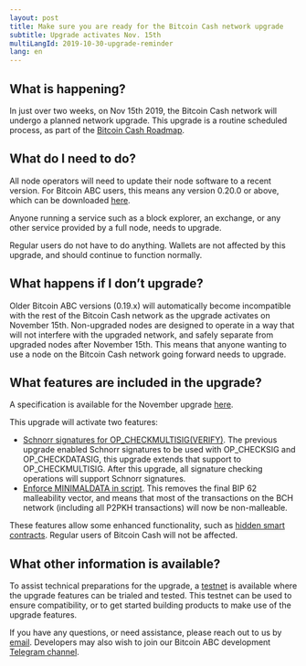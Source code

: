 ```yaml
---
layout: post
title: Make sure you are ready for the Bitcoin Cash network upgrade
subtitle: Upgrade activates Nov. 15th
multiLangId: 2019-10-30-upgrade-reminder
lang: en
---
```


## What is happening?

In just over two weeks, on Nov 15th 2019, the Bitcoin Cash network will undergo a planned network upgrade. This upgrade is a routine scheduled process, as part of the [Bitcoin Cash Roadmap](https://www.bitcoincash.org/roadmap.html).

## What do I need to do?

All node operators will need to update their node software to a recent version. For Bitcoin ABC users, this means any version 0.20.0 or above, which can be downloaded [here](https://download.bitcoinabc.org/).

Anyone running a service such as a block explorer, an exchange, or any other service provided by a full node, needs to upgrade.

Regular users do not have to do anything. Wallets are not affected by this upgrade, and should continue to function normally.

## What happens if I don’t upgrade?

Older Bitcoin ABC versions (0.19.x) will automatically become incompatible with the rest of the Bitcoin Cash network as the upgrade activates on November 15th. Non-upgraded nodes are designed to operate in a way that will not interfere with the upgraded network, and safely separate from upgraded nodes after November 15th. This means that anyone wanting to use a node on the Bitcoin Cash network going forward needs to upgrade.

## What features are included in the upgrade?

A specification is available for the November upgrade [here](https://github.com/bitcoincashorg/bitcoincash.org/blob/master/spec/2019-11-15-upgrade.md).

This upgrade will activate two features:
* [Schnorr signatures for OP_CHECKMULTISIG(VERIFY)](https://github.com/bitcoincashorg/bitcoincash.org/blob/master/spec/2019-11-15-schnorrmultisig.md). The previous upgrade enabled Schnorr signatures to be used with OP_CHECKSIG and OP_CHECKDATASIG, this upgrade extends that support to OP_CHECKMULTISIG.  After this upgrade, all signature checking operations will support Schnorr signatures.
* [Enforce MINIMALDATA in script](https://github.com/bitcoincashorg/bitcoincash.org/blob/master/spec/2019-11-15-minimaldata.md). This removes the final BIP 62 malleability vector, and means that most of the transactions on the BCH network (including all P2PKH transactions) will now be non-malleable.

These features allow some enhanced functionality, such as [hidden smart contracts](https://youtu.be/6V98Q4FnSY0). Regular users of Bitcoin Cash will not be affected.

## What other information is available?

To assist technical preparations for the upgrade, a [testnet](https://github.com/bitcoincashorg/bitcoincash.org/blob/master/workgroups/wg-testing/2019-11-15_upgrade_testnet.md) is available where the upgrade features can be trialed and tested.
This testnet can be used to ensure compatibility, or to get started building products to make use of the upgrade features.

If you have any questions, or need assistance, please reach out to us by [email](mailto:info@bitcoinabc.org).
Developers may also wish to join our Bitcoin ABC development [Telegram channel](https://t.me/joinchat/HCYr50mxRWjA2uLqii-psw).
